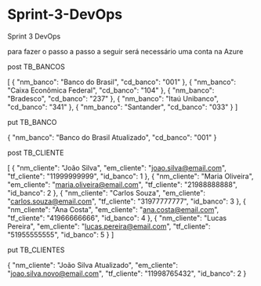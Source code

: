 # Sprint-3-DevOps
Sprint 3 DevOps

para fazer o passo a passo a seguir será necessário uma conta na Azure




post TB_BANCOS

[
    {
        "nm_banco": "Banco do Brasil",
        "cd_banco": "001"
    },
    {
        "nm_banco": "Caixa Econômica Federal",
        "cd_banco": "104"
    },
    {
        "nm_banco": "Bradesco",
        "cd_banco": "237"
    },
    {
        "nm_banco": "Itaú Unibanco",
        "cd_banco": "341"
    },
    {
        "nm_banco": "Santander",
        "cd_banco": "033"
    }
]

put TB_BANCO

{
    "nm_banco": "Banco do Brasil Atualizado",
    "cd_banco": "001"
}


post TB_CLIENTE

[
    {
        "nm_cliente": "João Silva",
        "em_cliente": "joao.silva@email.com",
        "tf_cliente": "11999999999",
        "id_banco": 1
    },
    {
        "nm_cliente": "Maria Oliveira",
        "em_cliente": "maria.oliveira@email.com",
        "tf_cliente": "21988888888",
        "id_banco": 2
    },
    {
        "nm_cliente": "Carlos Souza",
        "em_cliente": "carlos.souza@email.com",
        "tf_cliente": "31977777777",
        "id_banco": 3
    },
    {
        "nm_cliente": "Ana Costa",
        "em_cliente": "ana.costa@email.com",
        "tf_cliente": "41966666666",
        "id_banco": 4
    },
    {
        "nm_cliente": "Lucas Pereira",
        "em_cliente": "lucas.pereira@email.com",
        "tf_cliente": "51955555555",
        "id_banco": 5
    }
]

put TB_CLIENTES

{
    "nm_cliente": "João Silva Atualizado",
    "em_cliente": "joao.silva.novo@email.com",
    "tf_cliente": "11998765432",
    "id_banco": 2
}

